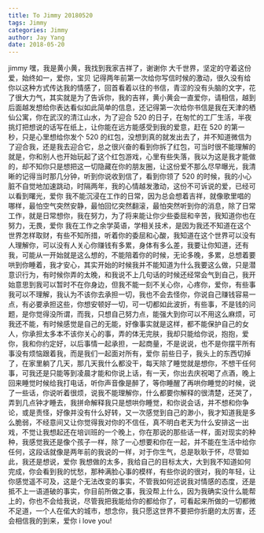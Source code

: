 ```yaml
---
title: To Jimmy 20180520
tags: Jimmy
categories: Jimmy
author: Jay Yang
date: 2018-05-20
---
```


jimmy
嘿，我是黄小黄，我找到我家吉祥了，谢谢你
大千世界，坚定的守着这份爱，始终如一，爱你，宝贝
记得两年前第一次给你写信时候的激动，很久没有给你以这种方式传达我的情感了，回首看着以往的书信，青涩的没有头脑的文字，花了很大力气，其实就是为了告诉你，我的吉祥，黄小黄会一直爱你，请相信，越到后面越发想给你表达看似如此简单的信息，还记得第一次给你书信是我在天津的栖仙公寓，你在武汉的清江山水，为了迎合 520 的日子，在匆忙的工厂生活，半夜挑灯把想说的话写在纸上，让你能在远方能感受到我的爱意，赶在 520 的第一秒，只是心里想给你发个 520 的红包，没想到真的就发出去了，并不知道微信为了迎合我，还是我去迎合它，总之很兴奋的看到你拆了红包，可当时很不能理解的就是，你和别人也开始玩起了这个红包游戏，心里有些失落，我以为这是我才能做的，却不知你只是想把这一切隐藏在你的朋友圈，让这份爱不那么尽早曝光，我清晰的记得当时那几分钟，听到你说收到信了，看到你领了 520 的时候，我的小心脏不自觉地加速跳动，时隔两年，我的心情越发激动，这份不可诉说的爱，已经可以看到曙光，爱你
我不能沉浸在工作的日常，因为总会想着吉祥，就像歌里唱的哪样，最怕空气突然安静，最怕回忆突然翻滚，最怕突然听到你的消息，除了日常工作，就是日常想你，我在努力，为了将来能让你少些委屈和辛苦，我知道你也在努力，无畏，爱你
我在工作之余学英语，学相关技术，是因为我还不知道在这个世界怎样取财，有些不知所措，听着你的委屈和心酸，我知道在这个世界可以没有人理解你，可以没有人关心你赚钱有多累，身体有多么差，我要让你知道，还有我，可能从一开始就是这么想的，不能陪着你的时候，无论多晚，多累，总想着要哄到你睡着，我才安心，其实开始的时候我并不能知道为什么我要这么做，只是潜意识行为，有时候你弄的太晚，和我说不上几句话的时候还经常会气到自己，我开始意思到我可以暂时不在你身边，但我不能一刻不关心你，心疼你，爱你，有些事我可以不理解，我认为不该你去承担一切，我也不会去怪你，你说自己赚钱容易一点，有必要承担这些，你想安顿好一切，可一切都如此波折，有些事，不是钱的问题，是你觉得没所谓，而我，只想自己努力点，能强大到你可以不用这么麻烦，可我还不能，有时候感觉是自己的无能，好像事实就是这样，都不能保护自己的女人，你承担太多本不该你关心的事，弄的体无完肤，我却只能给你说，抱抱，爱你，我和你约定好，以后事情一起承担，一起商量，不是说说，也不是你摆平所有事没有烦恼跟着我，而是我们一起面对所有，爱你
前些日子，我头上的东西切掉了，在家里躺了几天，那几天我什么都没干，每天除了睡觉就是想你，不想干任何事，可我还是只能等到凌晨才能和你说上话，有一天，你出去庆祝喝了点酒，晚上回来睡觉时候给我打电话，听你声音像是醉了，等你睡醒了再哄你睡觉的时候，说了一些话，你说听着很烦，说我不能理解你，什么都要你解释的很清楚，还哭了，弄到几点钟才睡去，我拼命解释我只是想哄你睡觉，和你说会话，并不想和你争论，或是责怪，好像并没有什么好转，又一次感觉到自己的渺小，我才知道我是多么脆弱，不经意间又让你觉得我对你的不信任，真不明白老天为什么安排这一出戏，不觉让我想起还在培训班的一个晚上，你在那说的那些话一样，面对现实的种种，我感觉我还是像个孩子一样，除了一心想要和你在一起，并不能在生活中给你任何，这段话就像是两年前的我说的一样，对于你生气，总是耿耿于怀，尽管如此，我还是想说，爱你
我想做的太多，我给自己的目标太大，大到我不知道如何完成，你会看到我的忧愁，那种满脸心事的模样，有些你说的很对，我的年轻，让你感觉遥不可及，这是个无法改变的事实，不管我如何述说我对情感的态度，还是抵不上一语道破的事实，你目前所做之事，我没帮上什么，因为我确实没什么能帮上的，你也不会给我说，尽管我把我能给你的都给你了，可看起来所做的一切都微不足道，一个人在偌大的城市，想念你，我只愿这世界不要把你折磨的太厉害，还会相信我的到来，爱你
i love you!

